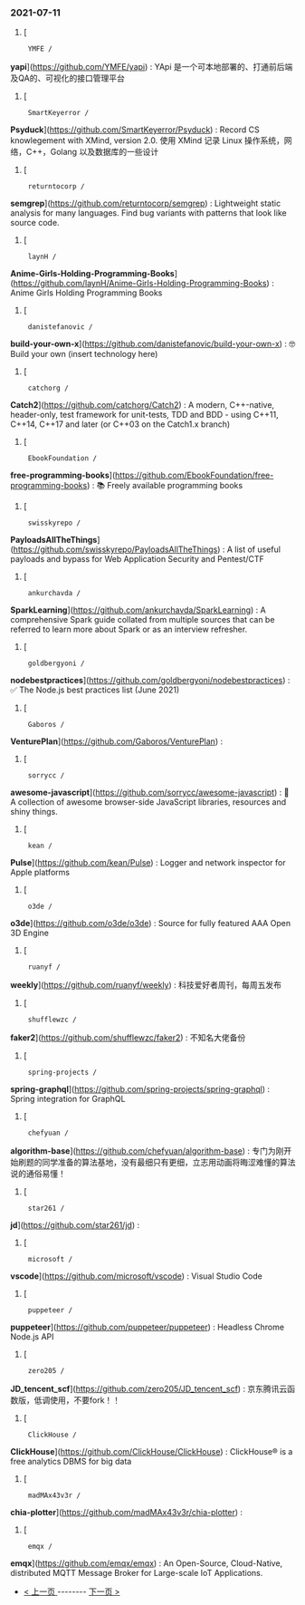 ### 2021-07-11 
1. [
    

        YMFE /
**yapi**](https://github.com/YMFE/yapi) : YApi 是一个可本地部署的、打通前后端及QA的、可视化的接口管理平台
1. [
    

        SmartKeyerror /
**Psyduck**](https://github.com/SmartKeyerror/Psyduck) : Record CS knowlegement with XMind, version 2.0. 使用 XMind 记录 Linux 操作系统，网络，C++，Golang 以及数据库的一些设计
1. [
    

        returntocorp /
**semgrep**](https://github.com/returntocorp/semgrep) : Lightweight static analysis for many languages. Find bug variants with patterns that look like source code.
1. [
    

        laynH /
**Anime-Girls-Holding-Programming-Books**](https://github.com/laynH/Anime-Girls-Holding-Programming-Books) : Anime Girls Holding Programming Books
1. [
    

        danistefanovic /
**build-your-own-x**](https://github.com/danistefanovic/build-your-own-x) : 🤓 Build your own (insert technology here)
1. [
    

        catchorg /
**Catch2**](https://github.com/catchorg/Catch2) : A modern, C++-native, header-only, test framework for unit-tests, TDD and BDD - using C++11, C++14, C++17 and later (or C++03 on the Catch1.x branch)
1. [
    

        EbookFoundation /
**free-programming-books**](https://github.com/EbookFoundation/free-programming-books) : 📚 Freely available programming books
1. [
    

        swisskyrepo /
**PayloadsAllTheThings**](https://github.com/swisskyrepo/PayloadsAllTheThings) : A list of useful payloads and bypass for Web Application Security and Pentest/CTF
1. [
    

        ankurchavda /
**SparkLearning**](https://github.com/ankurchavda/SparkLearning) : A comprehensive Spark guide collated from multiple sources that can be referred to learn more about Spark or as an interview refresher.
1. [
    

        goldbergyoni /
**nodebestpractices**](https://github.com/goldbergyoni/nodebestpractices) : ✅ The Node.js best practices list (June 2021)
1. [
    

        Gaboros /
**VenturePlan**](https://github.com/Gaboros/VenturePlan) : 
1. [
    

        sorrycc /
**awesome-javascript**](https://github.com/sorrycc/awesome-javascript) : 🐢 A collection of awesome browser-side JavaScript libraries, resources and shiny things.
1. [
    

        kean /
**Pulse**](https://github.com/kean/Pulse) : Logger and network inspector for Apple platforms
1. [
    

        o3de /
**o3de**](https://github.com/o3de/o3de) : Source for fully featured AAA Open 3D Engine
1. [
    

        ruanyf /
**weekly**](https://github.com/ruanyf/weekly) : 科技爱好者周刊，每周五发布
1. [
    

        shufflewzc /
**faker2**](https://github.com/shufflewzc/faker2) : 不知名大佬备份
1. [
    

        spring-projects /
**spring-graphql**](https://github.com/spring-projects/spring-graphql) : Spring integration for GraphQL
1. [
    

        chefyuan /
**algorithm-base**](https://github.com/chefyuan/algorithm-base) : 专门为刚开始刷题的同学准备的算法基地，没有最细只有更细，立志用动画将晦涩难懂的算法说的通俗易懂！
1. [
    

        star261 /
**jd**](https://github.com/star261/jd) : 
1. [
    

        microsoft /
**vscode**](https://github.com/microsoft/vscode) : Visual Studio Code
1. [
    

        puppeteer /
**puppeteer**](https://github.com/puppeteer/puppeteer) : Headless Chrome Node.js API
1. [
    

        zero205 /
**JD_tencent_scf**](https://github.com/zero205/JD_tencent_scf) : 京东腾讯云函数版，低调使用，不要fork！！
1. [
    

        ClickHouse /
**ClickHouse**](https://github.com/ClickHouse/ClickHouse) : ClickHouse® is a free analytics DBMS for big data
1. [
    

        madMAx43v3r /
**chia-plotter**](https://github.com/madMAx43v3r/chia-plotter) : 
1. [
    

        emqx /
**emqx**](https://github.com/emqx/emqx) : An Open-Source, Cloud-Native, distributed MQTT Message Broker for Large-scale IoT Applications. 

- [ < 上一页 ](https://github.com/able8/github-trending-daily-record/blob/master/2021-07-10.md) -------- [ 下一页 > ](https://github.com/able8/github-trending-daily-record/blob/master/2021-07-12.md)